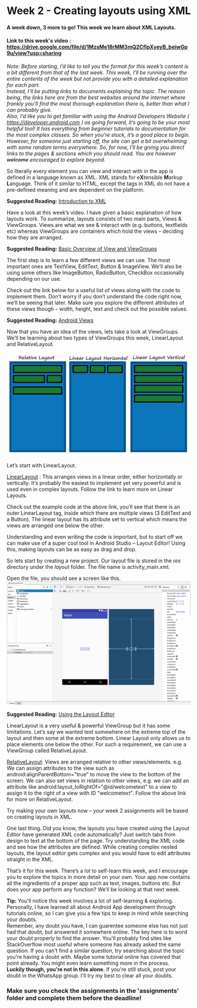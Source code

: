 # Week 2 - Creating layouts using XML

#### A week down, 3 more to go! This week we learn about XML Layouts.

#### Link to this week's video : https://drive.google.com/file/d/1MzsMe18rMM3mQ2CfIpXyeyB_beiwGp9u/view?usp=sharing


*Note: Before starting, I’d like to tell you the format for this week’s content is a bit different from that of the last week. This week, I’ll be running over the entire contents of the week but not provide you with a detailed explanation for each part. <br>
Instead, I’ll be putting links to documents explaining the topic. The reason being, the links here are from the best websites around the internet where frankly you’ll find the most thorough explanation there is, better than what I can probably give. <br>
Also, I’d like you to get familiar with using the Android Developers Website ( https://developer.android.com ) as going forward, it’s going to be your most helpful tool! It has everything from beginner tutorials to documentation for the most complex classes. So when you’re stuck, it’s a good place to begin.<br>
However, for someone just starting off, the site can get a bit overwhelming with some random terms everywhere. So, for now, I’ll be giving you direct links to the pages & sections which you should read. You are however ~~welcome~~ encouraged to explore beyond.*


So literally every element you can view and interact with in the app is defined in a language known as XML. XML stands for e**X**tensible **M**arkup **L**anguage. Think of it similar to HTML, except the tags in XML do not have a pre-defined meaning and are dependent on the platform. 

**Suggested Reading:** [Introduction to XML](https://www.w3schools.com/xml/xml_whatis.asp)

Have a look at this week’s video. I have given a basic explanation of how layouts work.
To summarize, layouts consists of two main parts, Views & ViewGroups. Views are what we see & interact with (e.g. buttons, textfields etc) whereas ViewGroups are containers which hold the views – deciding how they are arranged.



**Suggested Reading:** [Basic Overview of View and ViewGroups](https://developer.android.com/guide/topics/ui/declaring-layout)

The first step is to learn a few different views we can use. The most important ones are TextView, EditText, Button & ImageView. We’ll also be using some others like ImageButton, RadioButton, CheckBox occasionally depending on our use. 

Check out the link below for a useful list of views along with the code to implement them. Don’t worry if you don’t understand the code right now, we’ll be seeing that later. Make sure you explore the different attributes of these views though – width, height, text and check out the possible values.

**Suggested Reading:** [Android Views](https://www.formget.com/android-views/) 

Now that you have an idea of the views, lets take a look at ViewGroups. We’ll be learning about two types of ViewGroups this week, LinearLayout and RelativeLayout. 

![Layouts](assets/layouts.jpg)

Let’s start with LinearLayout.

[LinearLayout](https://developer.android.com/guide/topics/ui/layout/linear) : This arranges views in a linear order, either horizontally or vertically. It’s probably the easiest to implement yet very powerful and is used even in complex layouts. Follow the link to learn more on Linear Layouts.

Check out the example code at the above link, you’ll see that there is an outer LinearLayout tag, inside which there are multiple views (3 EditText and a Button). The linear layout has its attribute set to vertical which means the views are arranged one below the other.

Understanding and even writing the code is important, but to start off we can make use of a super cool tool in Android Studio – Layout Editor! Using this, making layouts can be as easy as drag and drop. 

So lets start by creating a new project. Our layout file is stored in the *res* directory under the *layout* folder. The file name is activity_main.xml.

Open the file, you should see a screen like this. 
![Layout Editor](assets/gui.PNG)


**Suggested Reading:** [Using the Layout Editor](https://developer.android.com/studio/write/layout-editor)

LinearLayout is a very useful & powerful ViewGroup but it has some limitations. Let’s say we wanted text somewhere on the extreme top of the layout and then some at the extreme bottom. Linear Layout only allows us to place elements one below the other. For such a requirement, we can use a ViewGroup called RelativeLayout.

[RelativeLayout](https://developer.android.com/guide/topics/ui/layout/relative): Views are arranged relative to other views/elements. e.g. We can assign attributes to the view such as android:alignParentBottom="true" to move the view to the bottom of the screen. We can also set views in relation to other views, e.g. we can add an attribute like android:layout_toRightOf="@id/welcometext" to a view to assign it to the right of a view with ID "welcometext". Follow the above link for more on RelativeLayout.


Try making your own layouts now – your week 2 assignments will be based on creating layouts in XML.


One last thing. Did you know, the layouts you have created using the Layout Editor have generated XML code automatically? Just switch tabs from design to text at the bottom of the page. Try understanding the XML code and see how the attributes are defined. While creating complex nested layouts, the layout editor gets complex and you would have to edit attributes straight in the XML.

That’s it for this week. There’s a lot to self-learn this week, and I encourage you to explore the topics in more detail on your own. Your app now contains all the ingredients of a proper app such as text, images, buttons etc. But does your app perform any function? We’ll be looking at that next week.

**Tip:** You'll notice this week involves a lot of self-learning & exploring. Personally, I have learned all about Android App development through tutorials online, so I can give you a few tips to keep in mind while searching your doubts.<br>
Remember, any doubt you have, I can guarentee someone else has not just had that doubt, but answered it somewhere online. The key here is to word your doubt properly to find the answer. You'll probably find sites like StackOverflow most useful where someone has already asked the same question. If you can't find a similar question, try searching about the topic you're having a doubt with. Maybe some tutorial online has covered that point already. You might even learn something more in the process. <br>
**Luckily though, you're not in this alone.** If you're still stuck, post your doubt in the WhatsApp group. I'll try my best to clear all your doubts. 

### Make sure you check the assignments in the 'assignments' folder and complete them before the deadline!
